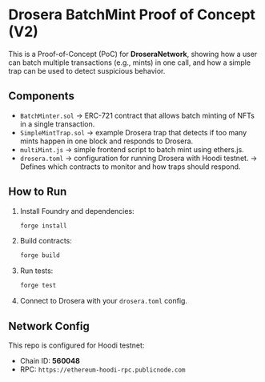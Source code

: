 # Drosera BatchMint Proof of Concept (V2)

This is a Proof-of-Concept (PoC) for **DroseraNetwork**, showing how a user can batch multiple transactions (e.g., mints) in one call, and how a simple trap can be used to detect suspicious behavior.

## Components

- `BatchMinter.sol` → ERC-721 contract that allows batch minting of NFTs in a single transaction.
- `SimpleMintTrap.sol` → example Drosera trap that detects if too many mints happen in one block and responds to Drosera.
- `multiMint.js` → simple frontend script to batch mint using ethers.js.
- `drosera.toml` → configuration for running Drosera with Hoodi testnet.
                 → Defines which contracts to monitor and how traps should respond.

## How to Run

1. Install Foundry and dependencies:
   ```bash
   forge install
   ```

2. Build contracts:
   ```bash
   forge build
   ```

3. Run tests:
   ```bash
   forge test
   ```

4. Connect to Drosera with your `drosera.toml` config.

## Network Config

This repo is configured for Hoodi testnet:
- Chain ID: **560048**
- RPC: `https://ethereum-hoodi-rpc.publicnode.com`
